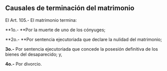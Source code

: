 ## Causales de terminación del matrimonio

El Art. 105.- El matrimonio termina:

**1o.- **Por la muerte de uno de los cónyuges;

**2o.- **Por sentencia ejecutoriada que declare la nulidad del matrimonio;

**3o.-** Por sentencia ejecutoriada que concede la posesión definitiva de los bienes del desaparecido; y,

**4o.-** Por divorcio.
